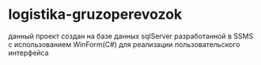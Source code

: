 # logistika-gruzoperevozok
данный проект создан на базе данных sqlServer разработанной в SSMS с использованием WinForm(C#) для реализации пользовательского интерфейса   
